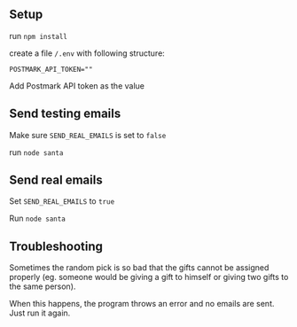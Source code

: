 ## Setup

run `npm install`

create a file `/.env` with following structure:

```
POSTMARK_API_TOKEN=""
```

Add Postmark API token as the value

## Send testing emails

Make sure `SEND_REAL_EMAILS` is set to `false`

run `node santa`

## Send real emails

Set `SEND_REAL_EMAILS` to `true`

Run `node santa`

## Troubleshooting

Sometimes the random pick is so bad that the gifts cannot be assigned properly (eg. someone would be giving a gift to himself or giving two gifts to the same person).

When this happens, the program throws an error and no emails are sent. Just run it again.
